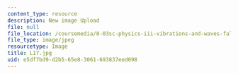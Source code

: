 ```yaml
---
content_type: resource
description: New image Upload
file: null
file_location: /coursemedia/8-03sc-physics-iii-vibrations-and-waves-fall-2016/e5df7bd9d2b565e83061693837eed098_L17.jpg
file_type: image/jpeg
resourcetype: Image
title: L17.jpg
uid: e5df7bd9-d2b5-65e8-3061-693837eed098
---
```

